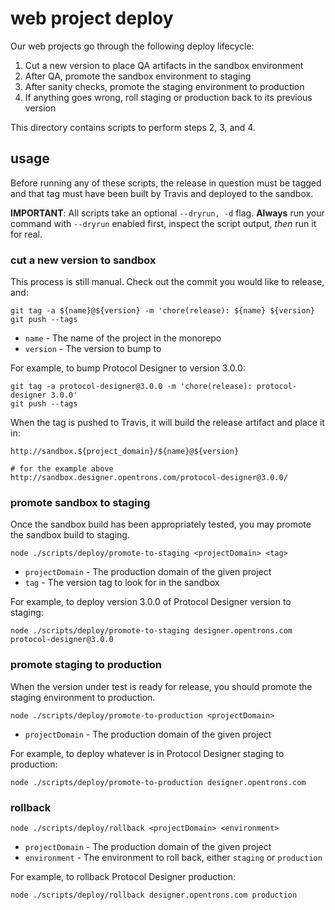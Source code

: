 # web project deploy

Our web projects go through the following deploy lifecycle:

1. Cut a new version to place QA artifacts in the sandbox environment
2. After QA, promote the sandbox environment to staging
3. After sanity checks, promote the staging environment to production
4. If anything goes wrong, roll staging or production back to its previous version

This directory contains scripts to perform steps 2, 3, and 4.

## usage

Before running any of these scripts, the release in question must be tagged and that tag must have been built by Travis and deployed to the sandbox.

**IMPORTANT**: All scripts take an optional `--dryrun, -d` flag. **Always** run your command with `--dryrun` enabled first, inspect the script output, _then_ run it for real.

### cut a new version to sandbox

This process is still manual. Check out the commit you would like to release, and:

```shell
git tag -a ${name}@${version} -m 'chore(release): ${name} ${version}
git push --tags
```

- `name` - The name of the project in the monorepo
- `version` - The version to bump to

For example, to bump Protocol Designer to version 3.0.0:

```shell
git tag -a protocol-designer@3.0.0 -m 'chore(release): protocol-designer 3.0.0'
git push --tags
```

When the tag is pushed to Travis, it will build the release artifact and place it in:

```shell
http://sandbox.${project_domain}/${name}@${version}

# for the example above
http://sandbox.designer.opentrons.com/protocol-designer@3.0.0/
```

### promote sandbox to staging

Once the sandbox build has been appropriately tested, you may promote the sandbox build to staging.

```shell
node ./scripts/deploy/promote-to-staging <projectDomain> <tag>
```

- `projectDomain` - The production domain of the given project
- `tag` - The version tag to look for in the sandbox

For example, to deploy version 3.0.0 of Protocol Designer version to staging:

```shell
node ./scripts/deploy/promote-to-staging designer.opentrons.com protocol-designer@3.0.0
```

### promote staging to production

When the version under test is ready for release, you should promote the staging environment to production.

```shell
node ./scripts/deploy/promote-to-production <projectDomain>
```

- `projectDomain` - The production domain of the given project

For example, to deploy whatever is in Protocol Designer staging to production:

```shell
node ./scripts/deploy/promote-to-production designer.opentrons.com
```

### rollback

```shell
node ./scripts/deploy/rollback <projectDomain> <environment>
```

- `projectDomain` - The production domain of the given project
- `environment` - The environment to roll back, either `staging` or `production`

For example, to rollback Protocol Designer production:

```shell
node ./scripts/deploy/rollback designer.opentrons.com production
```
